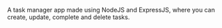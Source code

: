 A task manager app made using NodeJS and ExpressJS, 
where you can create, update, complete and delete tasks.
